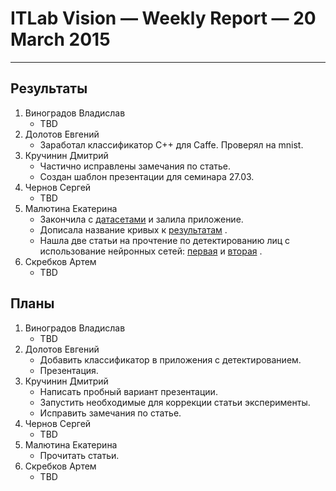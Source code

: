 # ITLab Vision — Weekly Report — 20 March 2015

----------------

## Результаты

  1. Виноградов Владислав
     - TBD
  1. Долотов Евгений
     - Заработал классификатор C++ для Caffe. Проверял на mnist. 
  1. Кручинин Дмитрий
     - Частично исправлены замечания по статье.
     - Создан шаблон презентации для семинара 27.03.
  1. Чернов Сергей
     - TBD
  1. Малютина Екатерина
     - Закончила с [датасетами](https://docs.google.com/spreadsheets/d/1vR_pZPsXfbNm69-VPPKhmlR0nXjQ15-QLQYoaI9i19k/edit?usp=sharing)  и залила приложение.
	 - Дописала название кривых к [результатам](https://docs.google.com/document/d/16ADrX0LosphwphVIV5ewdELX3t5mF6UNhF0bR000b7w/edit?usp=sharing) .
	 - Нашла две статьи на прочтение по детектированию лиц с использование нейронных сетей: [первая](http://citeseerx.ist.psu.edu/viewdoc/download?doi=10.1.1.193.6366&rep=rep1&type=pdf) и [вторая](http://www.wseas.us/e-library/conferences/2010/Iasi/NNECFS/NNECFS-35.pdf) .
  1. Скребков Артем
     - TBD

## Планы

  1. Виноградов Владислав
     - TBD
  1. Долотов Евгений
     - Добавить классификатор в приложения с детектированием.
     - Презентация.
  1. Кручинин Дмитрий
     - Написать пробный вариант презентации.
     - Запустить необходимые для коррекции статьи эксперименты.
     - Исправить замечания по статье.
  1. Чернов Сергей
     - TBD
  1. Малютина Екатерина
     - Прочитать статьи.
  1. Скребков Артем
     - TBD
